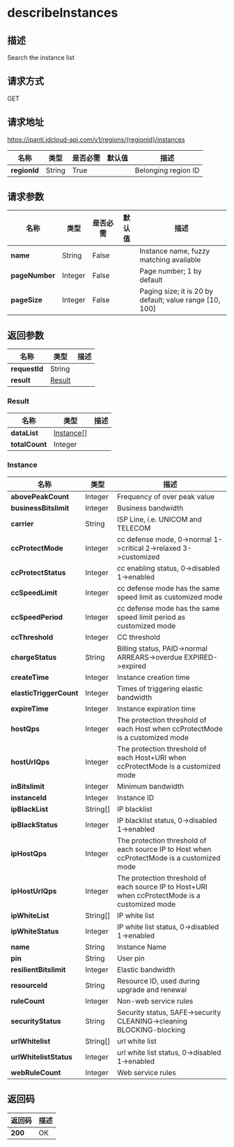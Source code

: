 # describeInstances


## 描述
Search the instance list

## 请求方式
GET

## 请求地址
https://ipanti.jdcloud-api.com/v1/regions/{regionId}/instances

|名称|类型|是否必需|默认值|描述|
|---|---|---|---|---|
|**regionId**|String|True||Belonging region ID|

## 请求参数
|名称|类型|是否必需|默认值|描述|
|---|---|---|---|---|
|**name**|String|False||Instance name, fuzzy matching available|
|**pageNumber**|Integer|False||Page number; 1 by default|
|**pageSize**|Integer|False||Paging size; it is 20 by default; value range [10, 100]|


## 返回参数
|名称|类型|描述|
|---|---|---|
|**requestId**|String||
|**result**|[Result](##Result)||


### <a name="Result">Result</a>
|名称|类型|描述|
|---|---|---|
|**dataList**|[Instance[]](##Instance)||
|**totalCount**|Integer||
### <a name="Instance">Instance</a>
|名称|类型|描述|
|---|---|---|
|**abovePeakCount**|Integer|Frequency of over peak value|
|**businessBitslimit**|Integer|Business bandwidth|
|**carrier**|String|ISP Line, i.e. UNICOM and TELECOM|
|**ccProtectMode**|Integer|cc defense mode, 0->normal  1->critical  2->relaxed  3->customized|
|**ccProtectStatus**|Integer|cc enabling status, 0->disabled  1->enabled|
|**ccSpeedLimit**|Integer|cc defense mode has the same speed limit as customized mode|
|**ccSpeedPeriod**|Integer|cc defense mode has the same speed limit period as customized mode|
|**ccThreshold**|Integer|CC threshold|
|**chargeStatus**|String|Billing status, PAID->normal  ARREARS->overdue  EXPIRED->expired|
|**createTime**|Integer|Instance creation time|
|**elasticTriggerCount**|Integer|Times of triggering elastic bandwidth|
|**expireTime**|Integer|Instance expiration time|
|**hostQps**|Integer|The protection threshold of each Host when ccProtectMode is a customized mode|
|**hostUrlQps**|Integer|The protection threshold of each Host+URI when ccProtectMode is a customized mode|
|**inBitslimit**|Integer|Minimum bandwidth|
|**instanceId**|Integer|Instance ID|
|**ipBlackList**|String[]|IP blacklist|
|**ipBlackStatus**|Integer|IP blacklist status, 0->disabled  1->enabled|
|**ipHostQps**|Integer|The protection threshold of each source IP to Host when ccProtectMode is a customized mode|
|**ipHostUrlQps**|Integer|The protection threshold of each source IP to Host+URI when ccProtectMode is a customized mode|
|**ipWhiteList**|String[]|IP white list|
|**ipWhiteStatus**|Integer|IP white list status, 0->disabled  1->enabled|
|**name**|String|Instance Name|
|**pin**|String|User pin|
|**resilientBitslimit**|Integer|Elastic bandwidth|
|**resourceId**|String|Resource ID, used during upgrade and renewal|
|**ruleCount**|Integer|Non-web service rules|
|**securityStatus**|String|Security status, SAFE->security  CLEANING->cleaning  BLOCKING-blocking|
|**urlWhitelist**|String[]|url white list|
|**urlWhitelistStatus**|Integer|url white list status, 0->disabled  1->enabled|
|**webRuleCount**|Integer|Web service rules|

## 返回码
|返回码|描述|
|---|---|
|**200**|OK|
